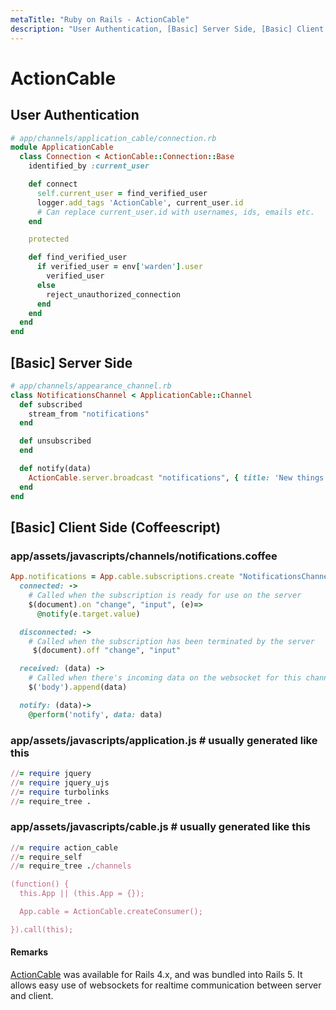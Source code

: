 ```yaml
---
metaTitle: "Ruby on Rails - ActionCable"
description: "User Authentication, [Basic] Server Side, [Basic] Client Side (Coffeescript)"
---
```


# ActionCable



## User Authentication


```ruby
# app/channels/application_cable/connection.rb
module ApplicationCable
  class Connection < ActionCable::Connection::Base
    identified_by :current_user

    def connect
      self.current_user = find_verified_user
      logger.add_tags 'ActionCable', current_user.id 
      # Can replace current_user.id with usernames, ids, emails etc.
    end

    protected

    def find_verified_user
      if verified_user = env['warden'].user
        verified_user
      else
        reject_unauthorized_connection
      end
    end
  end
end

```



## [Basic] Server Side


```ruby
# app/channels/appearance_channel.rb
class NotificationsChannel < ApplicationCable::Channel
  def subscribed
    stream_from "notifications"
  end

  def unsubscribed
  end

  def notify(data)
    ActionCable.server.broadcast "notifications", { title: 'New things!', body: data }
  end
end

```



## [Basic] Client Side (Coffeescript)


### app/assets/javascripts/channels/notifications.coffee

```ruby
App.notifications = App.cable.subscriptions.create "NotificationsChannel",
  connected: -> 
    # Called when the subscription is ready for use on the server
    $(document).on "change", "input", (e)=>
      @notify(e.target.value)

  disconnected: ->
    # Called when the subscription has been terminated by the server
     $(document).off "change", "input"

  received: (data) ->
    # Called when there's incoming data on the websocket for this channel
    $('body').append(data)

  notify: (data)->
    @perform('notify', data: data)

```

### app/assets/javascripts/application.js # usually generated like this

```ruby
//= require jquery
//= require jquery_ujs
//= require turbolinks
//= require_tree .

```

### app/assets/javascripts/cable.js # usually generated like this

```ruby
//= require action_cable
//= require_self
//= require_tree ./channels

(function() {
  this.App || (this.App = {});

  App.cable = ActionCable.createConsumer();

}).call(this);

```



#### Remarks


[ActionCable](https://github.com/rails/rails/tree/master/actioncable) was available for Rails 4.x, and was bundled into Rails 5. It allows easy use of websockets for realtime communication between server and client.

